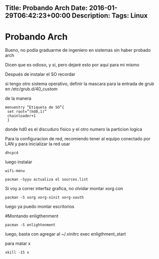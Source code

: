 Title: Probando Arch
Date: 2016-01-29T06:42:23+00:00
Description: 
Tags: Linux
---
# Probando Arch
Bueno, no podía graduarme de ingeniero en sistemas sin haber probado arch

Dicen que es odioso, y si, pero dejaré esto por aquí para mi mismo

Después de instalar el SO recordar

si tengo otro sistema operativo, definir la mascara para la entrada de grub en /etc/grub.d/40_custom

de la manera
```
menuentry “Etiqueta de SO”{  
 set root=”(hd0,1)”  
 chainloader+1  
 }
```

donde hd0 es el discuduro fisico y el otro numero la particion logica

Para la configuracion de red, recomiendo tener al equipo conectado por LAN y para inicializar la red usar

`dhcpcd`

luego instalar

`wifi-menu`

`pacman -Syyu actualiza el sources.list`

Si voy a correr interfaz grafica, no olvidar montar xorg con

`pacman -S xorg xorg-xinit xorg-xauth`

luego ya puedo montar escritorios

#Montando enligthenment

`pacman -S enlightenment`

luego, basta con agregar al ~/.xinitrc exec enligthment_start

para matar x 

`xkill -15 x`


